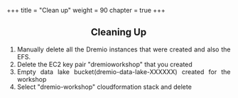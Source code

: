 +++
title = "Clean up"
weight = 90
chapter = true
+++
<center><h2>Cleaning Up</h2></center>

<div style="text-align: justify">
    <ol>
   
 <li>Manually delete all the Dremio instances that were created and also the EFS.
    </li>
    <li>Delete the EC2 key pair "dremioworkshop" that you created 
        </li>
    <li>Empty data lake bucket(dremio-data-lake-XXXXXX) created for the workshop</li>
    <li>Select "dremio-workshop" cloudformation stack and delete
  </li>
     
    
</ol>
</div>